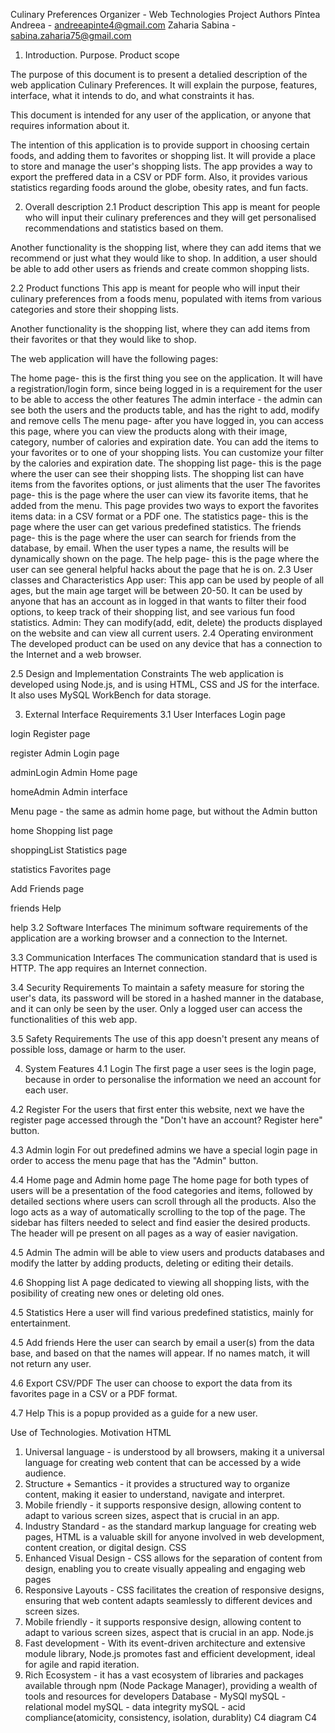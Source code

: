 Culinary Preferences Organizer - Web Technologies Project Authors
Pîntea Andreea - andreeapinte4@gmail.com
Zaharia Sabina - sabina.zaharia75@gmail.com

1. Introduction. Purpose. Product scope

The purpose of this document is to present a detalied description of the web application Culinary Preferences. It will explain the purpose, features, interface, what it intends to do, and what constraints it has.

This document is intended for any user of the application, or anyone that requires information about it.

The intention of this application is to provide support in choosing certain foods, and adding them to favorites or shopping list. It will provide a place to store and manage the user's shopping lists. The app provides a way to export the preffered data in a CSV or PDF form. Also, it provides various statistics regarding foods around the globe, obesity rates, and fun facts.

2. Overall description
    2.1 Product description
This app is meant for people who will input their culinary preferences and they will get personalised recommendations and statistics based on them.

Another functionality is the shopping list, where they can add items that we recommend or just what they would like to shop.
In addition, a user should be able to add other users as friends and create common shopping lists.

2.2 Product functions
This app is meant for people who will input their culinary preferences from a foods menu, populated with items from various categories and store their shopping lists.

Another functionality is the shopping list, where they can add items from their favorites or that they would like to shop.

The web application will have the following pages:

The home page- this is the first thing you see on the application. It will have a registration/login form, since being logged in is a requirement for the user to be able to access the other features
The admin interface - the admin can see both the users and the products table, and has the right to add, modify and remove cells
The menu page- after you have logged in, you can access this page, where you can view the products along with their image, category, number of calories and expiration date. You can add the items to your favorites or to one of your shopping lists. You can customize your filter by the calories and expiration date.
The shopping list page- this is the page where the user can see their shopping lists. The shopping list can have items from the favorites options, or just aliments that the user
The favorites page- this is the page where the user can view its favorite items, that he added from the menu. This page provides two ways to export the favorites items data: in a CSV format or a PDF one.
The statistics page- this is the page where the user can get various predefined statistics.
The friends page- this is the page where the user can search for friends from the database, by email. When the user types a name, the results will be dynamically shown on the page.
The help page- this is the page where the user can see general helpful hacks about the page that he is on.
2.3 User classes and Characteristics
App user: This app can be used by people of all ages, but the main age target will be between 20-50. It can be used by anyone that has an account as in logged in that wants to filter their food options, to keep track of their shopping list, and see various fun food statistics.
Admin: They can modify(add, edit, delete) the products displayed on the website and can view all current users.
2.4 Operating environment
The developed product can be used on any device that has a connection to the Internet and a web browser.

2.5 Design and Implementation Constraints
The web application is developed using Node.js, and is using HTML, CSS and JS for the interface. It also uses MySQL WorkBench for data storage.

3. External Interface Requirements
3.1 User Interfaces
Login page

login
Register page

register
Admin Login page

adminLogin
Admin Home page

homeAdmin
Admin interface

Menu page - the same as admin home page, but without the Admin button

home
Shopping list page

shoppingList
Statistics page

statistics
Favorites page

Add Friends page

friends
Help

help
3.2 Software Interfaces
The minimum software requirements of the application are a working browser and a connection to the Internet.

3.3 Communication Interfaces
The communication standard that is used is HTTP. The app requires an Internet connection.

3.4 Security Requirements
To maintain a safety measure for storing the user's data, its password will be stored in a hashed manner in the database, and it can only be seen by the user. Only a logged user can access the functionalities of this web app.

3.5 Safety Requirements
The use of this app doesn't present any means of possible loss, damage or harm to the user.

4. System Features
4.1 Login
The first page a user sees is the login page, because in order to personalise the information we need an account for each user.

4.2 Register
For the users that first enter this website, next we have the register page accessed through the "Don't have an account? Register here" button.

4.3 Admin login
For out predefined admins we have a special login page in order to access the menu page that has the "Admin" button.

4.4 Home page and Admin home page
The home page for both types of users will be a presentation of the food categories and items, followed by detailed sections where users can scroll through all the products. Also the logo acts as a way of automatically scrolling to the top of the page. The sidebar has filters needed to select and find easier the desired products. The header will pe present on all pages as a way of easier navigation.

4.5 Admin
The admin will be able to view users and products databases and modify the latter by adding products, deleting or editing their details.

4.6 Shopping list
A page dedicated to viewing all shopping lists, with the posibility of creating new ones or deleting old ones.

4.5 Statistics
Here a user will find various predefined statistics, mainly for entertainment.

4.5 Add friends
Here the user can search by email a user(s) from the data base, and based on that the names will appear. If no names match, it will not return any user.

4.6 Export CSV/PDF
The user can choose to export the data from its favorites page in a CSV or a PDF format.

4.7 Help
This is a popup provided as a guide for a new user.

Use of Technologies. Motivation
HTML
1. Universal language - is understood by all browsers, making it a universal language for creating web content that can be accessed by a wide audience.
2. Structure + Semantics - it provides a structured way to organize content, making it easier to understand, navigate and interpret.
3. Mobile friendly - it supports responsive design, allowing content to adapt to various screen sizes, aspect that is crucial in an app.
4. Industry Standard - as the standard markup language for creating web pages, HTML is a valuable skill for anyone involved in web development, content creation, or digital design.
CSS
1. Enhanced Visual Design - CSS allows for the separation of content from design, enabling you to create visually appealing and engaging web pages
2. Responsive Layouts - CSS facilitates the creation of responsive designs, ensuring that web content adapts seamlessly to different devices and screen sizes.
3. Mobile friendly - it supports responsive design, allowing content to adapt to various screen sizes, aspect that is crucial in an app.
Node.js
1. Fast development - With its event-driven architecture and extensive module library, Node.js promotes fast and efficient development, ideal for agile and rapid iteration.
2. Rich Ecosystem - it has a vast ecosystem of libraries and packages available through npm (Node Package Manager), providing a wealth of tools and resources for developers
Database - MySQl
mySQL - relational model
mySQL - data integrity
mySQL - acid compliance(atomicity, consistency, isolation, durablity)
C4 diagram
C4